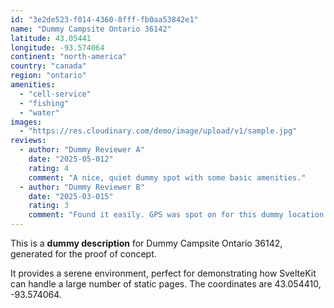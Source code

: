 ```yaml
---
id: "3e2de523-f014-4360-8fff-fb0aa53842e1"
name: "Dummy Campsite Ontario 36142"
latitude: 43.05441
longitude: -93.574064
continent: "north-america"
country: "canada"
region: "ontario"
amenities:
  - "cell-service"
  - "fishing"
  - "water"
images:
  - "https://res.cloudinary.com/demo/image/upload/v1/sample.jpg"
reviews:
  - author: "Dummy Reviewer A"
    date: "2025-05-012"
    rating: 4
    comment: "A nice, quiet dummy spot with some basic amenities."
  - author: "Dummy Reviewer B"
    date: "2025-03-015"
    rating: 3
    comment: "Found it easily. GPS was spot on for this dummy location."
---
```


This is a **dummy description** for Dummy Campsite Ontario 36142, generated for the proof of concept.

It provides a serene environment, perfect for demonstrating how SvelteKit can handle a large number of static pages. The coordinates are 43.054410, -93.574064.
